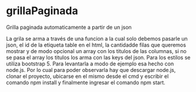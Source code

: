 # grillaPaginada
Grilla paginada automaticamente a partir de un json

La grila se arma a través de una funcion a la cual solo debemos pasarle un json, el id de la etiqueta table en el html, la cantidadde filas que queremos mostrar y de modo opcional un array con los titulos de las columnas, si no se pasa el array los titulos los arma con las keys del json. Para los estilos se utiliza bootstrap 5. Para levantarla a modo de ejemplo esa hecho con node.js. Por lo cual para poder observarla hay que descargar node.js, clonar el proyecto, ubicarse en el mismo desde el cmd y escribir el comando npm install y finalmente ingresar el comando npm start.
